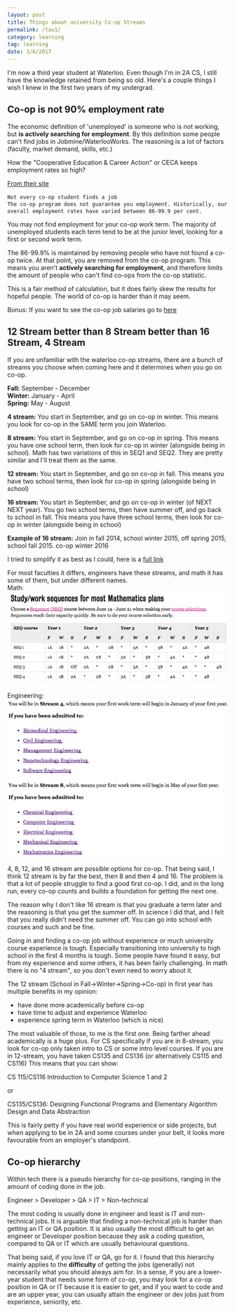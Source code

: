 ```yaml
---
layout: post
title: Things about university Co-op Streams
permalink: /tau1/
category: learning
tag: learning
date: 3/6/2017
---
```

I'm now a third year student at Waterloo. Even though I'm in 2A CS, I still have the knowledge retained from being so old. Here's a couple things I wish I knew in the first two years of my undergrad.

## Co-op is not 90% employment rate

The economic definition of 'unemployed' is someone who is not working, but **is actively searching for employment**. By this definition some people can't find jobs in Jobmine/WaterlooWorks. The reasoning is a lot of factors (faculty, market demand, skills, etc.)

How the "Cooperative Education & Career Action" or CECA keeps employment rates so high?

[From their site](https://uwaterloo.ca/co-operative-education/why-co-op/employment-statistics)
```
Not every co-op student finds a job
The co-op program does not guarantee you employment. Historically, our overall employment rates have varied between 86-99.9 per cent.
```

You may not find employment for your co-op work term. The majority of unemployed students each term tend to be at the junior level, looking for a first or second work term.

The 86-99.9% is maintained by removing people who have not found a co-op twice. At that point, you are removed from the co-op program. This means you aren't **actively searching for employment**, and therefore limits the amount of people who can't find co-ops from the co-op statistic.

This is a fair method of calculation, but it does fairly skew the results for hopeful people. The world of co-op is harder than it may seem.

Bonus: If you want to see the co-op job salaries go to [here](https://uwaterloo.ca/co-operative-education/why-co-op/co-op-earnings)

## 12 Stream better than 8 Stream better than 16 Stream, 4 Stream

If you are unfamiliar with the waterloo co-op streams, there are a bunch of streams you choose when coming here and it determines when you go on co-op.

**Fall:** September - December  
**Winter:** January - April  
**Spring:** May - August  

**4 stream:** You start in September, and go on co-op in winter. This means you look for co-op in the SAME term you join Waterloo.

**8 stream:** You start in September, and go on co-op in spring. This means you have one school term, then look for co-op in winter (alongside being in school). Math has two variations of this in SEQ1 and SEQ2. They are pretty similar and I'll treat them as the same.

**12 stream:** You start in September, and go on co-op in fall. This means you have two school terms, then look for co-op in spring (alongside being in school)

**16 stream:** You start in September, and go on co-op in winter (of NEXT NEXT year). You go two school terms, then have summer off, and go back to school in fall. This means you have three school terms, then look for co-op in winter (alongside being in school)

**Example of 16 stream:**
Join in fall 2014, school winter 2015, off spring 2015, school fall 2015. co-op winter 2016

I tried to simplify it as best as I could, here is a [full link](https://uwaterloo.ca/new-math-students/co-op-students/co-op-sequence-charts)

For most faculties it differs, engineers have these streams, and math it has some of them, but under different names.  
Math:  
![eng](/blog/learning/images/1/streams.png)

Engineering:  
![eng](/blog/learning/images/1/engineering.png)

4, 8, 12, and 16 stream are possible options for co-op. That being said, I think 12 stream is by far the best, then 8 and then 4 and 16. The problem is that a lot of people struggle to find a good first co-op. I did, and in the long run, every co-op counts and builds a foundation for getting the next one.

The reason why I don't like 16 stream is that you graduate a term later and the reasoning is that you get the summer off. In science I did that, and I felt that you really didn't need the summer off. You can go into school with courses and such and be fine.

Going in and finding a co-op job without experience or much university course experience is tough. Especially transitioning into university to high school in the first 4 months is tough. Some people have found it easy, but from my experience and some others, it has been fairly challenging. In math there is no "4 stream", so you don't even need to worry about it.

The 12 stream (School in Fall->Winter->Spring->Co-op) in first year has multiple benefits in my opinion:
- have done more academically before co-op
- have time to adjust and experience Waterloo
- experience spring term in Waterloo (which is nice)

The most valuable of those, to me is the first one. Being farther ahead academically is a huge plus. For CS specifically if you are in 8-stream, you look for co-op only taken intro to CS or some intro level courses. If you are in 12-stream, you have taken CS135 and CS136 (or alternatively CS115 and CS116)
This means that you can show:

CS 115/CS116
Introduction to Computer Science 1 and 2

or

CS135/CS136:
Designing Functional Programs and Elementary Algorithm Design and Data Abstraction

This is fairly petty if you have real world experience or side projects, but when applying to be in 2A and some courses under your belt, it looks more favourable from an employer's standpoint.

## Co-op hierarchy

Within tech there is a pseudo hierarchy for co-op positions, ranging in the amount of coding done in the job.

Engineer \> Developer \> QA \> IT \> Non-technical

The most coding is usually done in engineer and least is IT and non-technical jobs. It is arguable that finding a non-technical job is harder than getting an IT or QA position. It is also usually the most difficult to get an engineer or Developer position because they ask a coding question, compared to QA or IT which are usually behavioural questions.

That being said, if you love IT or QA, go for it. I found that this hierarchy mainly applies to the **difficulty** of getting the jobs (generally) not necessarily what you should always aim for. In a sense, if you are a lower-year student that needs some form of co-op, you may look for a co-op position in QA or IT because it is easier to get, and if you want to code and are an upper year, you can usually attain the engineer or dev jobs just from experience, seniority, etc.
